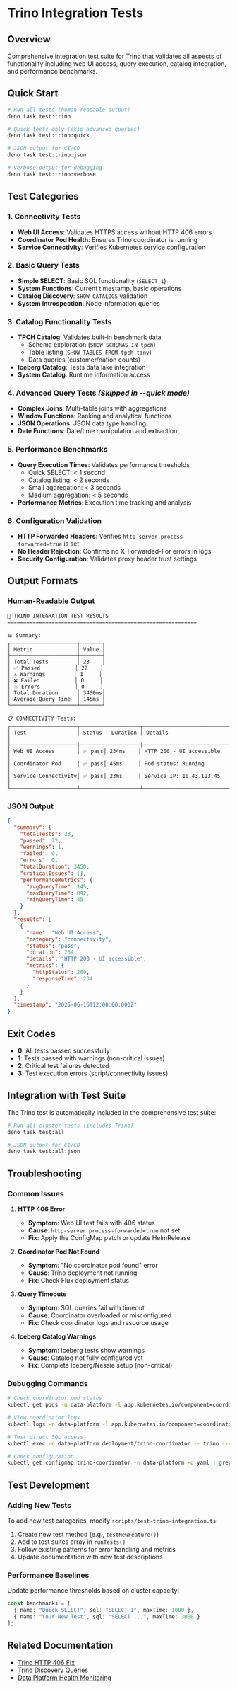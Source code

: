 # Trino Integration Tests

## Overview

Comprehensive integration test suite for Trino that validates all aspects of functionality including web UI access, query execution, catalog integration, and performance benchmarks.

## Quick Start

```bash
# Run all tests (human-readable output)
deno task test:trino

# Quick tests only (skip advanced queries)
deno task test:trino:quick

# JSON output for CI/CD
deno task test:trino:json

# Verbose output for debugging
deno task test:trino:verbose
```

## Test Categories

### 1. Connectivity Tests
- **Web UI Access**: Validates HTTPS access without HTTP 406 errors
- **Coordinator Pod Health**: Ensures Trino coordinator is running
- **Service Connectivity**: Verifies Kubernetes service configuration

### 2. Basic Query Tests
- **Simple SELECT**: Basic SQL functionality (`SELECT 1`)
- **System Functions**: Current timestamp, basic operations
- **Catalog Discovery**: `SHOW CATALOGS` validation
- **System Introspection**: Node information queries

### 3. Catalog Functionality Tests
- **TPCH Catalog**: Validates built-in benchmark data
  - Schema exploration (`SHOW SCHEMAS IN tpch`)
  - Table listing (`SHOW TABLES FROM tpch.tiny`)
  - Data queries (customer/nation counts)
- **Iceberg Catalog**: Tests data lake integration
- **System Catalog**: Runtime information access

### 4. Advanced Query Tests *(Skipped in --quick mode)*
- **Complex Joins**: Multi-table joins with aggregations
- **Window Functions**: Ranking and analytical functions
- **JSON Operations**: JSON data type handling
- **Date Functions**: Date/time manipulation and extraction

### 5. Performance Benchmarks
- **Query Execution Times**: Validates performance thresholds
  - Quick SELECT: < 1 second
  - Catalog listing: < 2 seconds  
  - Small aggregation: < 3 seconds
  - Medium aggregation: < 5 seconds
- **Performance Metrics**: Execution time tracking and analysis

### 6. Configuration Validation
- **HTTP Forwarded Headers**: Verifies `http-server.process-forwarded=true` is set
- **No Header Rejection**: Confirms no X-Forwarded-For errors in logs
- **Security Configuration**: Validates proxy header trust settings

## Output Formats

### Human-Readable Output
```
🎯 TRINO INTEGRATION TEST RESULTS
============================================================

📊 Summary:
┌─────────────────────┬───────┐
│ Metric              │ Value │
├─────────────────────┼───────┤
│ Total Tests         │ 23    │
│ ✅ Passed           │ 22    │
│ ⚠️ Warnings         │ 1     │
│ ❌ Failed           │ 0     │
│ 💥 Errors           │ 0     │
│ Total Duration      │ 3450ms│
│ Average Query Time  │ 145ms │
└─────────────────────┴───────┘

📋 CONNECTIVITY Tests:
┌─────────────────────┬────────┬──────────┬─────────────────────────────┐
│ Test                │ Status │ Duration │ Details                     │
├─────────────────────┼────────┼──────────┼─────────────────────────────┤
│ Web UI Access       │ ✅ pass│ 234ms    │ HTTP 200 - UI accessible   │
│ Coordinator Pod     │ ✅ pass│ 45ms     │ Pod status: Running         │
│ Service Connectivity│ ✅ pass│ 23ms     │ Service IP: 10.43.123.45   │
└─────────────────────┴────────┴──────────┴─────────────────────────────┘
```

### JSON Output
```json
{
  "summary": {
    "totalTests": 23,
    "passed": 22,
    "warnings": 1,
    "failed": 0,
    "errors": 0,
    "totalDuration": 3450,
    "criticalIssues": [],
    "performanceMetrics": {
      "avgQueryTime": 145,
      "maxQueryTime": 892,
      "minQueryTime": 45
    }
  },
  "results": [
    {
      "name": "Web UI Access",
      "category": "connectivity",
      "status": "pass",
      "duration": 234,
      "details": "HTTP 200 - UI accessible",
      "metrics": {
        "httpStatus": 200,
        "responseTime": 234
      }
    }
  ],
  "timestamp": "2025-06-16T12:00:00.000Z"
}
```

## Exit Codes

- **0**: All tests passed successfully
- **1**: Tests passed with warnings (non-critical issues)
- **2**: Critical test failures detected
- **3**: Test execution errors (script/connectivity issues)

## Integration with Test Suite

The Trino test is automatically included in the comprehensive test suite:

```bash
# Run all cluster tests (includes Trino)
deno task test:all

# JSON output for CI/CD
deno task test:all:json
```

## Troubleshooting

### Common Issues

1. **HTTP 406 Error**
   - **Symptom**: Web UI test fails with 406 status
   - **Cause**: `http-server.process-forwarded=true` not set
   - **Fix**: Apply the ConfigMap patch or update HelmRelease

2. **Coordinator Pod Not Found**
   - **Symptom**: "No coordinator pod found" error
   - **Cause**: Trino deployment not running
   - **Fix**: Check Flux deployment status

3. **Query Timeouts**
   - **Symptom**: SQL queries fail with timeout
   - **Cause**: Coordinator overloaded or misconfigured
   - **Fix**: Check coordinator logs and resource usage

4. **Iceberg Catalog Warnings**
   - **Symptom**: Iceberg tests show warnings
   - **Cause**: Catalog not fully configured yet
   - **Fix**: Complete Iceberg/Nessie setup (non-critical)

### Debugging Commands

```bash
# Check coordinator pod status
kubectl get pods -n data-platform -l app.kubernetes.io/component=coordinator

# View coordinator logs
kubectl logs -n data-platform -l app.kubernetes.io/component=coordinator --tail=50

# Test direct SQL access
kubectl exec -n data-platform deployment/trino-coordinator -- trino --execute "SELECT 1"

# Check configuration
kubectl get configmap trino-coordinator -n data-platform -o yaml | grep -A 10 "config.properties"
```

## Test Development

### Adding New Tests

To add new test categories, modify `scripts/test-trino-integration.ts`:

1. Create new test method (e.g., `testNewFeature()`)
2. Add to test suites array in `runTests()`
3. Follow existing patterns for error handling and metrics
4. Update documentation with new test descriptions

### Performance Baselines

Update performance thresholds based on cluster capacity:

```typescript
const benchmarks = [
  { name: "Quick SELECT", sql: "SELECT 1", maxTime: 1000 },
  { name: "Your New Test", sql: "SELECT ...", maxTime: 3000 }
];
```

## Related Documentation

- [Trino HTTP 406 Fix](../troubleshooting/trino-http-406-fix.md)
- [Trino Discovery Queries](../data-platform/trino-discovery-queries.md)
- [Data Platform Health Monitoring](../monitoring/data-platform-health.md)